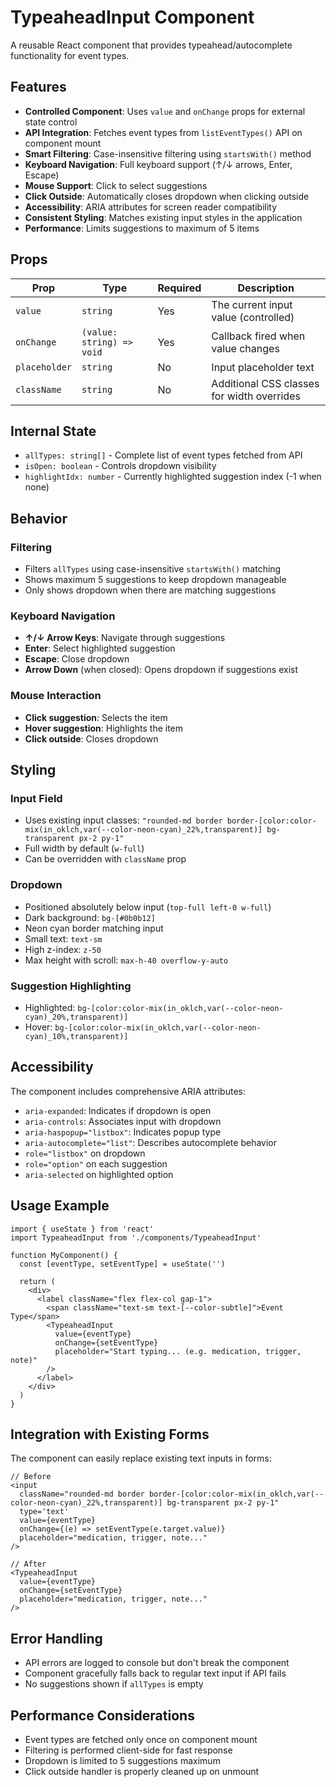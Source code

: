 # TypeaheadInput Component

A reusable React component that provides typeahead/autocomplete functionality for event types.

## Features

- **Controlled Component**: Uses `value` and `onChange` props for external state control
- **API Integration**: Fetches event types from `listEventTypes()` API on component mount
- **Smart Filtering**: Case-insensitive filtering using `startsWith()` method
- **Keyboard Navigation**: Full keyboard support (↑/↓ arrows, Enter, Escape)
- **Mouse Support**: Click to select suggestions
- **Click Outside**: Automatically closes dropdown when clicking outside
- **Accessibility**: ARIA attributes for screen reader compatibility
- **Consistent Styling**: Matches existing input styles in the application
- **Performance**: Limits suggestions to maximum of 5 items

## Props

| Prop | Type | Required | Description |
|------|------|----------|-------------|
| `value` | `string` | Yes | The current input value (controlled) |
| `onChange` | `(value: string) => void` | Yes | Callback fired when value changes |
| `placeholder` | `string` | No | Input placeholder text |
| `className` | `string` | No | Additional CSS classes for width overrides |

## Internal State

- `allTypes: string[]` - Complete list of event types fetched from API
- `isOpen: boolean` - Controls dropdown visibility
- `highlightIdx: number` - Currently highlighted suggestion index (-1 when none)

## Behavior

### Filtering
- Filters `allTypes` using case-insensitive `startsWith()` matching
- Shows maximum 5 suggestions to keep dropdown manageable
- Only shows dropdown when there are matching suggestions

### Keyboard Navigation
- **↑/↓ Arrow Keys**: Navigate through suggestions
- **Enter**: Select highlighted suggestion
- **Escape**: Close dropdown
- **Arrow Down** (when closed): Opens dropdown if suggestions exist

### Mouse Interaction
- **Click suggestion**: Selects the item
- **Hover suggestion**: Highlights the item
- **Click outside**: Closes dropdown

## Styling

### Input Field
- Uses existing input classes: `"rounded-md border border-[color:color-mix(in_oklch,var(--color-neon-cyan)_22%,transparent)] bg-transparent px-2 py-1"`
- Full width by default (`w-full`)
- Can be overridden with `className` prop

### Dropdown
- Positioned absolutely below input (`top-full left-0 w-full`)
- Dark background: `bg-[#0b0b12]`
- Neon cyan border matching input
- Small text: `text-sm`
- High z-index: `z-50`
- Max height with scroll: `max-h-40 overflow-y-auto`

### Suggestion Highlighting
- Highlighted: `bg-[color:color-mix(in_oklch,var(--color-neon-cyan)_20%,transparent)]`
- Hover: `bg-[color:color-mix(in_oklch,var(--color-neon-cyan)_10%,transparent)]`

## Accessibility

The component includes comprehensive ARIA attributes:

- `aria-expanded`: Indicates if dropdown is open
- `aria-controls`: Associates input with dropdown
- `aria-haspopup="listbox"`: Indicates popup type
- `aria-autocomplete="list"`: Describes autocomplete behavior
- `role="listbox"` on dropdown
- `role="option"` on each suggestion
- `aria-selected` on highlighted option

## Usage Example

```tsx
import { useState } from 'react'
import TypeaheadInput from './components/TypeaheadInput'

function MyComponent() {
  const [eventType, setEventType] = useState('')

  return (
    <div>
      <label className="flex flex-col gap-1">
        <span className="text-sm text-[--color-subtle]">Event Type</span>
        <TypeaheadInput
          value={eventType}
          onChange={setEventType}
          placeholder="Start typing... (e.g. medication, trigger, note)"
        />
      </label>
    </div>
  )
}
```

## Integration with Existing Forms

The component can easily replace existing text inputs in forms:

```tsx
// Before
<input
  className="rounded-md border border-[color:color-mix(in_oklch,var(--color-neon-cyan)_22%,transparent)] bg-transparent px-2 py-1"
  type='text'
  value={eventType}
  onChange={(e) => setEventType(e.target.value)}
  placeholder="medication, trigger, note..."
/>

// After
<TypeaheadInput
  value={eventType}
  onChange={setEventType}
  placeholder="medication, trigger, note..."
/>
```

## Error Handling

- API errors are logged to console but don't break the component
- Component gracefully falls back to regular text input if API fails
- No suggestions shown if `allTypes` is empty

## Performance Considerations

- Event types are fetched only once on component mount
- Filtering is performed client-side for fast response
- Dropdown is limited to 5 suggestions maximum
- Click outside handler is properly cleaned up on unmount
